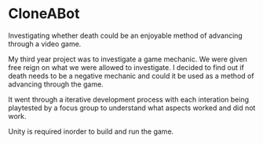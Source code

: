 # CloneABot
Investigating whether death could be an enjoyable method of advancing through a video game.

My third year project was to investigate a game mechanic. We were given free reign on what we were allowed to investigate. I decided to find out if death needs to be a negative mechanic and could it be used as a method of advancing through the game.

It went through a iterative development process with each interation being playtested by a focus group to understand what aspects worked and did not work.

Unity is required inorder to build and run the game.
